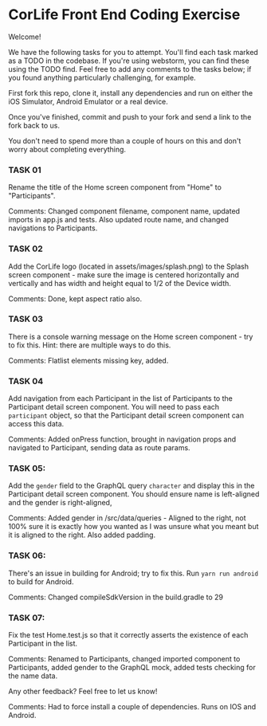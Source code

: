 # CorLife Front End Coding Exercise

Welcome!

We have the following tasks for you to attempt. You'll find each task marked as a TODO in the codebase. If you're using webstorm, you can find these using the TODO find.
Feel free to add any comments to the tasks below; if you found anything particularly challenging, for example.

First fork this repo, clone it, install any dependencies and run on either the iOS Simulator, Android Emulator or a real device.

Once you've finished, commit and push to your fork and send a link to the fork back to us.

You don't need to spend more than a couple of hours on this and don't worry about completing everything.

### TASK 01

Rename the title of the Home screen component from "Home" to "Participants".

Comments: Changed component filename, component name, updated imports in app.js and tests. Also updated route name, and changed navigations to Participants.

### TASK 02

Add the CorLife logo (located in assets/images/splash.png) to the Splash screen component - make sure the image is centered horizontally and vertically and has width and height equal to 1/2 of the Device width.

Comments: Done, kept aspect ratio also.

### TASK 03

There is a console warning message on the Home screen component - try to fix this. Hint: there are multiple ways to do this.

Comments: Flatlist elements missing key, added.

### TASK 04

Add navigation from each Participant in the list of Participants to the Participant detail screen component. You will need to pass each `participant` object, so that the Participant detail screen component can access this data.

Comments: Added onPress function, brought in navigation props and navigated to Participant, sending data as route params.

### TASK 05:

Add the `gender` field to the GraphQL query `character` and display this in the Participant detail screen component. You should ensure name is left-aligned and the gender is right-aligned,

Comments: Added gender in /src/data/queries - Aligned to the right, not 100% sure it is exactly how you wanted as I was unsure what you meant but it is aligned to the right. Also added padding.

### TASK 06:

There's an issue in building for Android; try to fix this. Run `yarn run android` to build for Android.

Comments: Changed compileSdkVersion in the build.gradle to 29

### TASK 07:

Fix the test Home.test.js so that it correctly asserts the existence of each Participant in the list.

Comments: Renamed to Participants, changed imported component to Participants, added gender to the GraphQL mock, added tests checking for the name data.

Any other feedback? Feel free to let us know!

Comments: Had to force install a couple of dependencies. Runs on IOS and Android.
